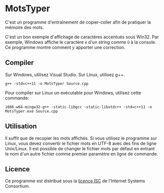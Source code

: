 ﻿# MotsTyper

C'est un programme d'entraînement de copier-coller afin de pratiquer la mémoire des mots. 

C'est un bon exemple d'affichage de caractères accentués sous Win32. Par exemple, Windows affiche le caractère `é` d'un string comme `Ú` à la console. Ce programme montre comment y apporter une correction. 

## Compiler

Sur Windows, utilisez Visual Studio. Sur Linux, utilisez g++. 

```
g++ -std=c++11 -o MotsTyper Source.cpp
```

Pour compiler sur Linux un exécutable pour Windows, utilisez cette commande:
```
i686-w64-mingw32-g++ -static-libgcc -static-libstdc++ -std=c++11 -o MotsTyper.exe Source.cpp
```

## Utilisation

Il suffit que de recopier les mots affichés. Si vous utilisez le programme sur Linux, vous devez convertir le fichier mots en UTF-8 avec des fins de ligne Unix/Linux. Il est possible de changer le fichier mots par défaut en entrant le nom d'un autre fichier comme premier paramètre en ligne de commande. 

## Licence

Ce programme est distribué sous la [licence ISC](https://choosealicense.com/licenses/isc/) de l'Internet Systems Consortium. 

